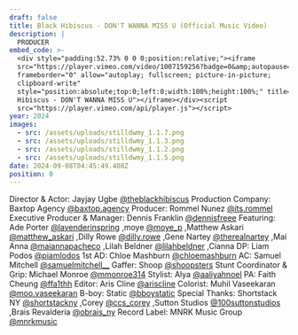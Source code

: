 ```yaml
---
draft: false
title: Black Hibiscus - DON'T WANNA MISS U (Official Music Video)
description: |
  PRODUCER
embed_code: >-
  <div style="padding:52.73% 0 0 0;position:relative;"><iframe
  src="https://player.vimeo.com/video/1007159256?badge=0&amp;autopause=0&amp;player_id=0&amp;app_id=58479"
  frameborder="0" allow="autoplay; fullscreen; picture-in-picture;
  clipboard-write"
  style="position:absolute;top:0;left:0;width:100%;height:100%;" title="Black
  Hibiscus - DON'T WANNA MISS U"></iframe></div><script
  src="https://player.vimeo.com/api/player.js"></script>
year: 2024
images:
  - src: /assets/uploads/stilldwmy_1.1.7.png
  - src: /assets/uploads/stilldwmy_1.1.3.png
  - src: /assets/uploads/stilldwmy_1.1.2.png
  - src: /assets/uploads/stilldwmy_1.1.5.png
date: 2024-09-08T04:45:49.408Z
position: 0
---
```


Director & Actor: Jayjay Ugbe [@theblackhibiscus](https://www.instagram.com/theblackhibiscus/)
Production Company: Baxtop Agency [@baxtop.agency](https://www.instagram.com/baxtop.agency/)
Producer: Rommel Nunez [@its.rommel](https://www.instagram.com/its.rommel/)
Executive Producer & Manager: Dennis Franklin [@dennisfreee](https://www.instagram.com/dennisfreee/)
Featuring: Ade Porter [@lavenderinspring](https://www.instagram.com/lavenderinspring/) ,moye [@moye\_p](https://www.instagram.com/moye_p/) ,Matthew Askari [@matthew\_askari](https://www.instagram.com/matthew_askari/) ,Dilly Rowe [@dilly.rowe](https://www.instagram.com/dilly.rowe/) ,Gene Nartey [@therealnartey](https://www.instagram.com/therealnartey/) ,Mai Anna [@maiannapacheco](https://www.instagram.com/maiannapacheco/) ,Lilah Beldner [@lilahbeldner](https://www.instagram.com/lilahbeldner/) ,Cianna
DP: Liam Podos [@piamlodos](https://www.instagram.com/piamlodos/)
1st AD: Chloe Mashburn [@chloemashburn](https://www.instagram.com/chloemashburn/)
AC: Samuel Mitchell [@samuelmitchell\_\_](https://www.instagram.com/samuelmitchell__/)
Gaffer: Shoop [@shoopsters](https://www.instagram.com/shoopsters/)
Stunt Coordinator & Grip: Michael Monroe [@mmonroe314](https://www.instagram.com/mmonroe314/)
Stylist: Alya [@aaliyahnoel](https://www.instagram.com/aaliyahnoel/)
PA: Faith Cheung [@ffa1thh](https://www.instagram.com/ffa1thh/)
Editor: Aris Cline [@ariscline](https://www.instagram.com/ariscline/)
Colorist: Muhil Vaseekaran [@moo.vaseekaran](https://www.instagram.com/moo.vaseekaran/)
B-boy: Static [@bboystatic](https://www.instagram.com/bboystatic/)
Special Thanks: Shortstack NY [@shortstackny](https://www.instagram.com/shortstackny/) ,Corey [@ccs\_corey](https://www.instagram.com/ccs_corey/) ,Sutton Studios [@100suttonstudios](https://www.instagram.com/100suttonstudios/) ,Brais Revaldería [@obrais\_ny](https://www.instagram.com/obrais_ny/)
Record Label: MNRK Music Group [@mnrkmusic](https://www.instagram.com/mnrkmusic/)
